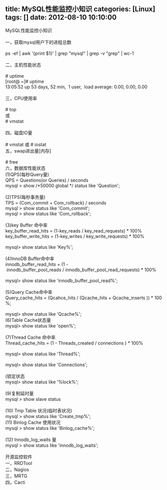 title: MySQL性能监控小知识
categories: [Linux]
tags: []
date: 2012-08-10 10:10:00
---
<p>MySQL性能监控小知识<br /><br />一，获取mysql用户下的进程总数<br /><br />ps&nbsp;-ef&nbsp;|&nbsp;awk&nbsp;&#39;{print&nbsp;$1}&#39;&nbsp;|&nbsp;grep&nbsp;&quot;mysql&quot;&nbsp;|&nbsp;grep&nbsp;-v&nbsp;&quot;grep&quot;&nbsp;|&nbsp;wc-1<br /><br />二，主机性能状态<br /><br />#&nbsp;uptime<br />[root@&nbsp;~]#&nbsp;uptime<br />13:05:52&nbsp;up&nbsp;53&nbsp;days,&nbsp;52&nbsp;min,&nbsp;&nbsp;1&nbsp;user,&nbsp;&nbsp;load&nbsp;average:&nbsp;0.00,&nbsp;0.00,&nbsp;0.00<br /><br />三，CPU使用率<br /><br />#&nbsp;top<br />或<br />#&nbsp;vmstat<br /><br />四，磁盘IO量<br /><br />#&nbsp;vmstat&nbsp;或&nbsp;#&nbsp;iostat<br />五，swap进出量[内存]<br /><br />#&nbsp;free<br />六，数据库性能状态<br />(1)QPS(每秒Query量)<br />QPS&nbsp;=&nbsp;Questions(or&nbsp;Queries)&nbsp;/&nbsp;seconds<br />mysql&nbsp;&gt;&nbsp;show&nbsp;/*50000&nbsp;global&nbsp;*/&nbsp;status&nbsp;like&nbsp;&#39;Question&#39;;<br /><br />(2)TPS(每秒事务量)<br />TPS&nbsp;=&nbsp;(Com_commit&nbsp;+&nbsp;Com_rollback)&nbsp;/&nbsp;seconds<br />mysql&nbsp;&gt;&nbsp;show&nbsp;status&nbsp;like&nbsp;&#39;Com_commit&#39;;<br />mysql&nbsp;&gt;&nbsp;show&nbsp;status&nbsp;like&nbsp;&#39;Com_rollback&#39;;<br /><br />(3)key&nbsp;Buffer&nbsp;命中率<br />key_buffer_read_hits&nbsp;=&nbsp;(1-key_reads&nbsp;/&nbsp;key_read_requests)&nbsp;*&nbsp;100%<br />key_buffer_write_hits&nbsp;=&nbsp;(1-key_writes&nbsp;/&nbsp;key_write_requests)&nbsp;*&nbsp;100%<br /><br />mysql&gt;&nbsp;show&nbsp;status&nbsp;like&nbsp;&#39;Key%&#39;;<br /><br />(4)InnoDB&nbsp;Buffer命中率<br />innodb_buffer_read_hits&nbsp;=&nbsp;(1&nbsp;-&nbsp;innodb_buffer_pool_reads&nbsp;/&nbsp;innodb_buffer_pool_read_requests)&nbsp;*&nbsp;100%<br /><br />mysql&gt;&nbsp;show&nbsp;status&nbsp;like&nbsp;&#39;innodb_buffer_pool_read%&#39;;<br /><br />(5)Query&nbsp;Cache命中率<br />Query_cache_hits&nbsp;=&nbsp;(Qcahce_hits&nbsp;/&nbsp;(Qcache_hits&nbsp;+&nbsp;Qcache_inserts&nbsp;))&nbsp;*&nbsp;100%;<br /><br />mysql&gt;&nbsp;show&nbsp;status&nbsp;like&nbsp;&#39;Qcache%&#39;;<br />(6)Table&nbsp;Cache状态量<br />mysql&gt;&nbsp;show&nbsp;status&nbsp;like&nbsp;&#39;open%&#39;;<br /><br />(7)Thread&nbsp;Cache&nbsp;命中率<br />Thread_cache_hits&nbsp;=&nbsp;(1&nbsp;-&nbsp;Threads_created&nbsp;/&nbsp;connections&nbsp;)&nbsp;*&nbsp;100%<br /><br />mysql&gt;&nbsp;show&nbsp;status&nbsp;like&nbsp;&#39;Thread%&#39;;<br /><br />mysql&gt;&nbsp;show&nbsp;status&nbsp;like&nbsp;&#39;Connections&#39;;<br /><br />(锁定状态<br />mysql&gt;&nbsp;show&nbsp;status&nbsp;like&nbsp;&#39;%lock%&#39;;<br /><br />(9)复制延时量<br />mysql&nbsp;&gt;&nbsp;show&nbsp;slave&nbsp;status<br /><br />(10)&nbsp;Tmp&nbsp;Table&nbsp;状况(临时表状况)<br />mysql&nbsp;&gt;&nbsp;show&nbsp;status&nbsp;like&nbsp;&#39;Create_tmp%&#39;;<br />(11)&nbsp;Binlog&nbsp;Cache&nbsp;使用状况<br />mysql&nbsp;&gt;&nbsp;show&nbsp;status&nbsp;like&nbsp;&#39;Binlog_cache%&#39;;<br /><br />(12)&nbsp;Innodb_log_waits&nbsp;量<br />mysql&nbsp;&gt;&nbsp;show&nbsp;status&nbsp;like&nbsp;&#39;innodb_log_waits&#39;;<br /><br />开源监控软件<br />一，RRDTool<br />二，Nagios<br />三，MRTG<br />四，Cacti<br /></p>